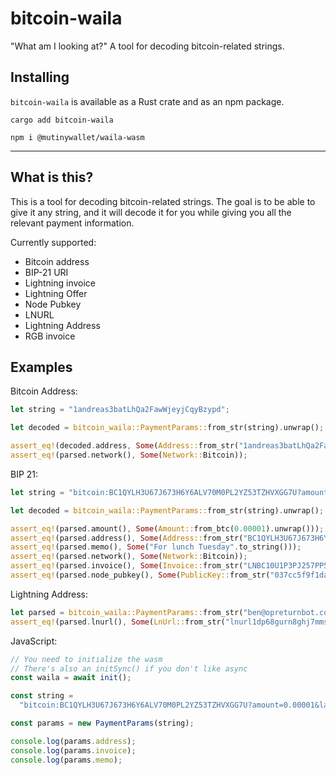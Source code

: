 # bitcoin-waila

"What am I looking at?" A tool for decoding bitcoin-related strings.

## Installing

`bitcoin-waila` is available as a Rust crate and as an npm package.

```
cargo add bitcoin-waila
```

```
npm i @mutinywallet/waila-wasm
```

---

## What is this?

This is a tool for decoding bitcoin-related strings.
The goal is to be able to give it any string, and it will decode it for you while giving you all the relevant payment
information.

Currently supported:

- Bitcoin address
- BIP-21 URI
- Lightning invoice
- Lightning Offer
- Node Pubkey
- LNURL
- Lightning Address
- RGB invoice

## Examples

Bitcoin Address:

```rust
let string = "1andreas3batLhQa2FawWjeyjCqyBzypd";

let decoded = bitcoin_waila::PaymentParams::from_str(string).unwrap();

assert_eq!(decoded.address, Some(Address::from_str("1andreas3batLhQa2FawWjeyjCqyBzypd").unwrap()));
assert_eq!(parsed.network(), Some(Network::Bitcoin));
```

BIP 21:

```rust
let string = "bitcoin:BC1QYLH3U67J673H6Y6ALV70M0PL2YZ53TZHVXGG7U?amount=0.00001&label=sbddesign%3A%20For%20lunch%20Tuesday&message=For%20lunch%20Tuesday&lightning=LNBC10U1P3PJ257PP5YZTKWJCZ5FTL5LAXKAV23ZMZEKAW37ZK6KMV80PK4XAEV5QHTZ7QDPDWD3XGER9WD5KWM36YPRX7U3QD36KUCMGYP282ETNV3SHJCQZPGXQYZ5VQSP5USYC4LK9CHSFP53KVCNVQ456GANH60D89REYKDNGSMTJ6YW3NHVQ9QYYSSQJCEWM5CJWZ4A6RFJX77C490YCED6PEMK0UPKXHY89CMM7SCT66K8GNEANWYKZGDRWRFJE69H9U5U0W57RRCSYSAS7GADWMZXC8C6T0SPJAZUP6";

let decoded = bitcoin_waila::PaymentParams::from_str(string).unwrap();

assert_eq!(parsed.amount(), Some(Amount::from_btc(0.00001).unwrap()));
assert_eq!(parsed.address(), Some(Address::from_str("BC1QYLH3U67J673H6Y6ALV70M0PL2YZ53TZHVXGG7U").unwrap()));
assert_eq!(parsed.memo(), Some("For lunch Tuesday".to_string()));
assert_eq!(parsed.network(), Some(Network::Bitcoin));
assert_eq!(parsed.invoice(), Some(Invoice::from_str("LNBC10U1P3PJ257PP5YZTKWJCZ5FTL5LAXKAV23ZMZEKAW37ZK6KMV80PK4XAEV5QHTZ7QDPDWD3XGER9WD5KWM36YPRX7U3QD36KUCMGYP282ETNV3SHJCQZPGXQYZ5VQSP5USYC4LK9CHSFP53KVCNVQ456GANH60D89REYKDNGSMTJ6YW3NHVQ9QYYSSQJCEWM5CJWZ4A6RFJX77C490YCED6PEMK0UPKXHY89CMM7SCT66K8GNEANWYKZGDRWRFJE69H9U5U0W57RRCSYSAS7GADWMZXC8C6T0SPJAZUP6").unwrap()));
assert_eq!(parsed.node_pubkey(), Some(PublicKey::from_str("037cc5f9f1da20ac0d60e83989729a204a33cc2d8e80438969fadf35c1c5f1233b").unwrap()));
```

Lightning Address:

```rust
let parsed = bitcoin_waila::PaymentParams::from_str("ben@opreturnbot.com").unwrap();
assert_eq!(parsed.lnurl(), Some(LnUrl::from_str("lnurl1dp68gurn8ghj7mmswfjhgatjde3x7apwvdhk6tewwajkcmpdddhx7amw9akxuatjd3cz7cn9dc94s6d4").unwrap()));
```

JavaScript:

```js
// You need to initialize the wasm
// There's also an initSync() if you don't like async
const waila = await init();

const string =
  "bitcoin:BC1QYLH3U67J673H6Y6ALV70M0PL2YZ53TZHVXGG7U?amount=0.00001&label=sbddesign%3A%20For%20lunch%20Tuesday&message=For%20lunch%20Tuesday&lightning=LNBC10U1P3PJ257PP5YZTKWJCZ5FTL5LAXKAV23ZMZEKAW37ZK6KMV80PK4XAEV5QHTZ7QDPDWD3XGER9WD5KWM36YPRX7U3QD36KUCMGYP282ETNV3SHJCQZPGXQYZ5VQSP5USYC4LK9CHSFP53KVCNVQ456GANH60D89REYKDNGSMTJ6YW3NHVQ9QYYSSQJCEWM5CJWZ4A6RFJX77C490YCED6PEMK0UPKXHY89CMM7SCT66K8GNEANWYKZGDRWRFJE69H9U5U0W57RRCSYSAS7GADWMZXC8C6T0SPJAZUP6";

const params = new PaymentParams(string);

console.log(params.address);
console.log(params.invoice);
console.log(params.memo);
```
